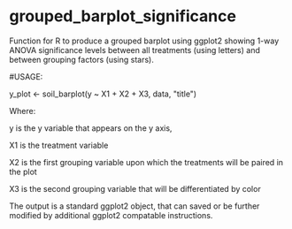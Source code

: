 # grouped_barplot_significance

Function for R to produce a grouped barplot using ggplot2 showing 1-way ANOVA significance levels between all treatments (using letters) and between grouping factors (using stars). 

#USAGE: 

y_plot <- soil_barplot(y ~ X1 + X2 + X3, data, "title")

Where: 

y is the y variable that appears on the y axis, 

X1 is the treatment variable 

X2 is the first grouping variable upon which the treatments will be paired in the plot

X3 is the second grouping variable that will be differentiated by color

The output is a standard ggplot2 object, that can saved or be further modified by additional ggplot2 compatable instructions. 


